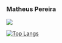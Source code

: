 ### Matheus Pereira

<!--- 🔭 I’m currently working on ...
- 🌱 I’m currently learning ...
- 👯 I’m looking to collaborate on ...
- 🤔 I’m looking for help with ...
- 💬 Ask me about ...
- 📫 How to reach me: ...
- ⚡ Fun fact: ... -->


<picture>
<source 
  srcset="https://github-readme-stats.vercel.app/api?username=GoushinsooM&show_icons=true&theme=highcontrast&title_color=f00&icon_color=f00"
  media="(prefers-color-scheme: dark)"
/>
<source
  srcset="https://github-readme-stats.vercel.app/api?username=GoushinsooM&show_icons=true"
  media="(prefers-color-scheme: light), (prefers-color-scheme: no-preference)"
/>
<img src="https://github-readme-stats.vercel.app/api?username=GoushinsooM&show_icons=true" />
</picture>

[![Top Langs](https://github-readme-stats.vercel.app/api/top-langs/?username=GoushinsooM&theme=highcontrast&title_color=f00&icon_color=f00)](https://github.com/GoushinsooM)

